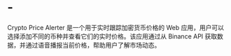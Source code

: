 # -
Crypto Price Alerter 是一个用于实时跟踪加密货币价格的 Web 应用，用户可以选择添加不同的币种并查看它们的实时价格。该应用通过从 Binance API 获取数据，并通过语音播报当前价格，帮助用户了解市场动态。
